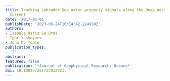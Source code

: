 ```yaml
---
title: Tracking Labrador Sea Water property signals along the Deep Western Boundary
  Current
date: '2017-01-01'
publishDate: '2023-06-24T16:14:42.224958Z'
authors:
- Isabela Astiz Le Bras
- Igor Yashayaev
- John M. Toole
publication_types:
- '2'
abstract: ''
featured: false
publication: '*Journal of Geophysical Research: Oceans*'
doi: 10.1002//2017JC012921.
---
```


